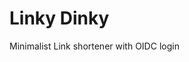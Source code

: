 # Linky Dinky

Minimalist Link shortener with OIDC login

<!-- Barebones Link shortener with OIDC login & barebones UI and stats -->
